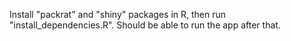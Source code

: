 Install "packrat" and "shiny" packages in R, then run "install\_dependencies.R".
Should be able to run the app after that.
